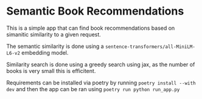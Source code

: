 # Semantic Book Recommendations

This is a simple app that can find book recommendations based on simanitic similarity to a given request. 

The semantic similarity is done using a `sentence-transformers/all-MiniLM-L6-v2` embedding model.

Similarity search is done using a greedy search using jax, as the number of books is very small this is efficitent. 


Requirements can be installed via poetry by running `poetry install --with dev` and then the app can be ran using `poetry run python run_app.py`
